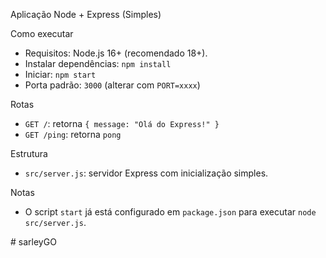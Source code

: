 Aplicação Node + Express (Simples)

Como executar
- Requisitos: Node.js 16+ (recomendado 18+).
- Instalar dependências: `npm install`
- Iniciar: `npm start`
- Porta padrão: `3000` (alterar com `PORT=xxxx`)

Rotas
- `GET /`: retorna `{ message: "Olá do Express!" }`
- `GET /ping`: retorna `pong`

Estrutura
- `src/server.js`: servidor Express com inicialização simples.

Notas
- O script `start` já está configurado em `package.json` para executar `node src/server.js`.

#   s a r l e y G O  
 